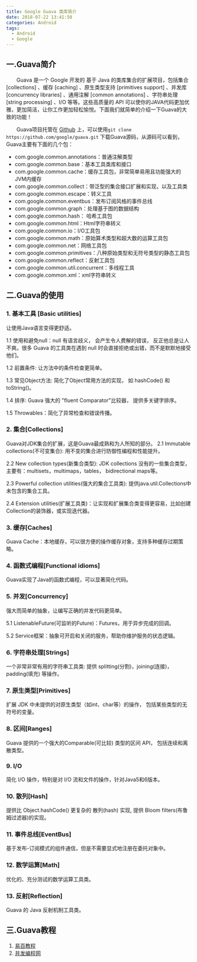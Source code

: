 ```yaml
---
title: Google Guava 类库简介
date: 2018-07-22 13:41:50
categories: Android
tags:
  - Android
  - Google
---
```


## 一.Guava简介 ##
　　Guava 是一个 Google 开发的 基于 Java 的类库集合的扩展项目，包括集合 [collections] 、缓存 [caching] 、原生类型支持 [primitives support] 、并发库 [concurrency libraries] 、通用注解 [common annotations] 、字符串处理 [string processing] 、I/O 等等。这些高质量的 API 可以使你的JAVA代码更加优雅，更加简洁，让你工作更加轻松愉悦。下面我们就简单的介绍一下Guava的大致的功能！

　　Guava项目托管在 [Github](https://github.com/google/guava) 上，可以使用`git clone https://github.com/google/guava.git` 下载Guava源码，从源码可以看到，Guava主要有下面的几个包：
 * com.google.common.annotations：普通注解类型
 * com.google.common.base：基本工具类库和接口
 * com.google.common.cache：缓存工具包，非常简单易用且功能强大的JVM内缓存
 * com.google.common.collect：带泛型的集合接口扩展和实现，以及工具类
 * com.google.common.escape：转义工具
 * com.google.common.eventbus：发布订阅风格的事件总线
 * com.google.common.graph：处理基于图的数据结构
 * com.google.common.hash： 哈希工具包 
 * com.google.common.html：Html字符串转义
 * com.google.common.io：I/O工具包
 * com.google.common.math：原始算术类型和超大数的运算工具包
 * com.google.common.net：网络工具包
 * com.google.common.primitives：八种原始类型和无符号类型的静态工具包
 * com.google.common.reflect：反射工具包
 * com.google.common.util.concurrent：多线程工具
 * com.google.common.xml：xml字符串转义

## 二.Guava的使用 ##
### 1. 基本工具 [Basic utilities] ###
让使用Java语言变得更舒适。

1.1 使用和避免null：null 有语言歧义， 会产生令人费解的错误， 反正他总是让人不爽。很多 Guava 的工具类在遇到 null 时会直接拒绝或出错，而不是默默地接受他们。

1.2 前置条件: 让方法中的条件检查更简单。

1.3 常见Object方法: 简化了Object常用方法的实现， 如 hashCode() 和 toString()。

1.4 排序: Guava 强大的 "fluent Comparator"比较器， 提供多关键字排序。

1.5 Throwables：简化了异常检查和错误传播。

### 2. 集合[Collections] ###
Guava对JDK集合的扩展，这是Guava最成熟和为人所知的部分。
2.1 Immutable collections(不可变集合): 用不变的集合进行防御性编程和性能提升。

2.2 New collection types(新集合类型): JDK collections 没有的一些集合类型，主要有：multisets，multimaps，tables， bidirectional maps等。

2.3 Powerful collection utilities(强大的集合工具类): 提供java.util.Collections中未包含的集合工具。

2.4 Extension utilities(扩展工具类)：让实现和扩展集合类变得更容易，比如创建Collection的装饰器，或实现迭代器。

### 3. 缓存[Caches] ###
Guava Cache：本地缓存，可以很方便的操作缓存对象，支持多种缓存过期策略。

### 4. 函数式编程[Functional idioms] ###
Guava实现了Java的函数式编程，可以显著简化代码。

### 5. 并发[Concurrency] ###
强大而简单的抽象，让编写正确的并发代码更简单。

5.1 ListenableFuture(可监听的Future)：Futures，用于异步完成的回调。

5.2 Service框架：抽象可开启和关闭的服务，帮助你维护服务的状态逻辑。

### 6. 字符串处理[Strings] ###
一个非常非常有用的字符串工具类: 提供 splitting(分割)，joining(连接)， padding(填充) 等操作。

### 7. 原生类型[Primitives] ###
扩展 JDK 中未提供的对原生类型（如int、char等）的操作， 包括某些类型的无符号的变量。

### 8. 区间[Ranges] ###
Guava 提供的一个强大的Comparable(可比较) 类型的区间 API， 包括连续和离散类型。

### 9. I/O ###
简化 I/O 操作，特别是对 I/O 流和文件的操作，针对Java5和6版本。

### 10. 散列[Hash] ###
提供比 Object.hashCode() 更复杂的 散列(hash) 实现, 提供 Bloom filters(布鲁姆过滤器)的实现。

### 11. 事件总线[EventBus] ###
基于发布-订阅模式的组件通信，但是不需要显式地注册在委托对象中。

### 12. 数学运算[Math] ###
优化的、充分测试的数学运算工具类。

### 13. 反射[Reflection] ###
Guava 的 Java 反射机制工具类。

## 三.Guava教程 ##
1. [易百教程](https://www.yiibai.com/guava/)
2. [并发编程网](http://ifeve.com/google-guava/)
